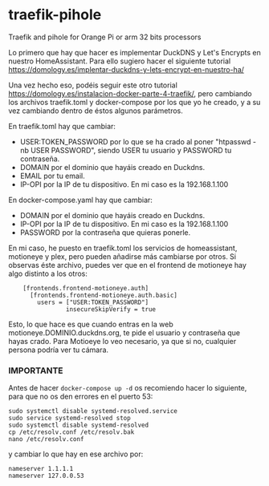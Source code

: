 # traefik-pihole
Traefik and pihole for Orange Pi or arm 32 bits processors

Lo primero que hay que hacer es implementar DuckDNS y Let's Encrypts en nuestro HomeAssistant. Para ello sugiero hacer el siguiente tutorial https://domology.es/implentar-duckdns-y-lets-encrypt-en-nuestro-ha/

Una vez hecho eso, podéis seguir este otro tutorial https://domology.es/instalacion-docker-parte-4-traefik/, pero cambiando los archivos traefik.toml y docker-compose por los que yo he creado, y a su vez cambiando dentro de éstos algunos parámetros.

En traefik.toml hay que cambiar: 
- USER:TOKEN_PASSWORD por lo que se ha crado al poner "htpasswd -nb USER PASSWORD", siendo USER tu usuario y PASSWORD tu contraseña.
- DOMAIN por el dominio que hayáis creado en Duckdns.
- EMAIL por tu email.
- IP-OPI por la IP de tu dispositivo. En mi caso es la 192.168.1.100

En docker-compose.yaml hay que cambiar:
- DOMAIN por el dominio que hayáis creado en Duckdns.
- IP-OPI por la IP de tu dispositivo. En mi caso es la 192.168.1.100
- PASSWORD por la contraseña que quieras ponerle.

En mi caso, he puesto en traefik.toml los servicios de homeassistant, motioneye y plex, pero pueden añadirse más  cambiarse por otros.
Si observas éste archivo, puedes ver que en el frontend de motioneye hay algo distinto a los otros:
```
    [frontends.frontend-motioneye.auth]
      [frontends.frontend-motioneye.auth.basic]
        users = ["USER:TOKEN_PASSWORD"]
                insecureSkipVerify = true
 ```
Esto, lo que hace es que cuando entras en la web motioneye.DOMINIO.duckdns.org, te pide el usuario y contraseña que hayas crado. Para Motioeye lo veo necesario, ya que si no, cualquier persona podría ver tu cámara.

### IMPORTANTE

Antes de hacer `docker-compose up -d` os recomiendo hacer lo siguiente, para que no os den errores en el puerto 53:
```
sudo systemctl disable systemd-resolved.service
sudo service systemd-resolved stop
sudo systemctl disable systemd-resolved
cp /etc/resolv.conf /etc/resolv.bak
nano /etc/resolv.conf
```
y cambiar lo que hay en ese archivo por:
```
nameserver 1.1.1.1
nameserver 127.0.0.53
```






